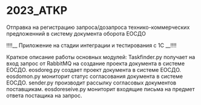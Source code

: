 # 2023_ATKP
Отправка на регистрацию запроса/дозапроса технико-коммерческих предложенний в систему документа оборота ЕОСДО

!!!!__ Приложение на стадии интеграции и тестирования с 1С __!!!!

Краткое описание работы основных модулей:
Taskfinder.py получает на вход запрос от RabbitMQ на создание проекта документа в системе ЕОСДО.
eosdoreg.py создает проект документа в системе ЕОСДО.
eosdomon.py мониторит статус согласования документа в системе ЕОСДО.
sender.py производит рассылку согласовых документов поставщикам.
eosdoreseive.py мониторит входящие письма на предмет ответа постащика на запрос.
